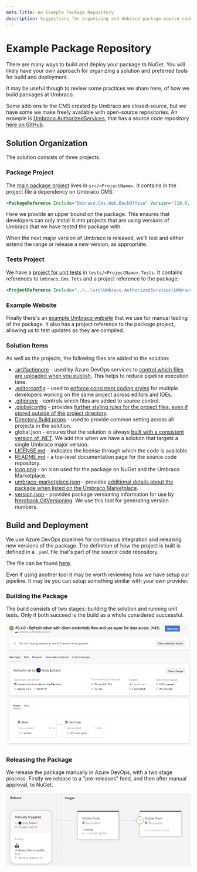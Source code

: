```yaml
---
meta.Title: An Example Package Repository
description: Suggestions for organizing and Umbraco package source code repository.
---
```


# Example Package Repository

There are many ways to build and deploy your package to NuGet. You will likely have your own approach for organizing a solution and preferred tools for build and deployment.

It may be useful though to review some practices we share here, of how we build packages at Umbraco.

Some add-ons to the CMS created by Umbraco are closed-source, but we have some we make freely available with open-source repositories. An example is [Umbraco.AuthorizedServices](../../../../marketplace-and-integrations/packages/authorized-services.md), that has a source code repository [here on GitHub](https://github.com/umbraco/Umbraco.AuthorizedServices).

## Solution Organization

The solution consists of three projects.

### Package Project

The [main package project](https://github.com/umbraco/Umbraco.AuthorizedServices/tree/main/src/Umbraco.AuthorizedServices) lives in `src/<ProjectName>`. It contains in the project file a dependency on Umbraco CMS:

```xml
<PackageReference Include="Umbraco.Cms.Web.BackOffice" Version="[10.0, 14)" />
```

Here we provide an upper bound on the package. This ensures that developers can only install it into projects that are using versions of Umbraco that we have tested the package with.

When the next major version of Umbraco is released, we'll test and either extend the range or release a new version, as appropriate.

### Tests Project

We have a [project for unit tests](https://github.com/umbraco/Umbraco.AuthorizedServices/tree/main/tests/Umbraco.AuthorizedServices.Tests) in `tests/<ProjectName>.Tests`. It contains references to `Umbraco.Cms.Tets` and a project reference to the package:

```xml
<ProjectReference Include="..\..\src\Umbraco.AuthorizedServices\Umbraco.AuthorizedServices.csproj" />
```

### Example Website

Finally there's an [example Umbraco website](https://github.com/umbraco/Umbraco.AuthorizedServices/tree/main/examples/Umbraco.AuthorizedServices.TestSite) that we use for manual testing of the package. It also has a project reference to the package project, allowing us to test updates as they are compiled.

### Solution Items

As well as the projects, the following files are added to the solution:

* [.artifactignore](https://github.com/umbraco/Umbraco.AuthorizedServices/blob/main/.artifactignore) - used by Azure DevOps services to [control which files are uploaded when you publish](https://learn.microsoft.com/en-us/azure/devops/artifacts/reference/artifactignore?view=azure-devops). This helps to reduce pipeline execution time.
* [.editorconfig](https://github.com/umbraco/Umbraco.AuthorizedServices/blob/main/.editorconfig) - used to [enforce consistent coding styles](https://editorconfig.org/) for multiple developers working on the same project across editors and IDEs.
* [.gitignore](https://github.com/umbraco/Umbraco.AuthorizedServices/blob/main/.gitignore) - controls which files are added to source control.
* [.globalconfig](https://github.com/umbraco/Umbraco.AuthorizedServices/blob/main/.globalconfig) - provides [further styling rules for the project files, even if stored outside of the project directory](https://learn.microsoft.com/en-us/dotnet/fundamentals/code-analysis/configuration-files#global-analyzerconfig).
* [Directory.Build.props](https://github.com/umbraco/Umbraco.AuthorizedServices/blob/main/Directory.Build.props) - used to provide common setting across all projects in the solution.
* global.json - ensures that the solution is always [built with a consistent version of .NET](https://learn.microsoft.com/en-us/dotnet/core/tools/global-json). We add this when we have a solution that targets a single Umbraco major version.
* [LICENSE.md](https://github.com/umbraco/Umbraco.AuthorizedServices/blob/main/LICENSE.md) - indicates the license through which the code is available.
* [README.md](https://github.com/umbraco/Umbraco.AuthorizedServices/blob/main/README.md) - a top-level documentation page for the source code repository.
* [icon.png](https://github.com/umbraco/Umbraco.AuthorizedServices/blob/main/icon.png) - an icon used for the package on NuGet and the Umbraco Marketplace.
* [umbraco-marketplace.json](https://github.com/umbraco/Umbraco.AuthorizedServices/blob/main/umbraco-marketplace.json) - provides [additional details about the package when listed on the Umbraco Marketplace](https://docs.umbraco.com/umbraco-dxp/marketplace/listing-your-package).
* [version.json](https://github.com/umbraco/Umbraco.AuthorizedServices/blob/main/version.json) - provides package versioning information for use by [Nerdbank.GitVersioning](https://github.com/dotnet/Nerdbank.GitVersioning). We use this tool for generating version numbers.

## Build and Deployment

We use Azure DevOps pipelines for continuous integration and releasing new versions of the package. The definition of how the project is built is defined in a `.yaml` file that's part of the source code repository.

The file can be found [here](https://github.com/umbraco/Umbraco.AuthorizedServices/blob/main/azure-pipeline%20-%20Umbraco.AuthorizedServices.yml).

Even if using another tool it may be worth reviewing how we have setup our pipeline. It may be you can setup something similar with your own provider.

### Building the Package

The build consists of two stages: building the solution and running unit tests. Only if both succeed is the build as a whole considered successful.

![Azure DevOps build pipeline](../../../../13/umbraco-cms/extending/packages/images/azuredevops-build.png)

### Releasing the Package

We release the package manually in Azure DevOps, with a two stage process. Firstly we release to a "pre-releases" feed, and then after manual approval, to NuGet.

![Azure DevOps release pipeline](../../../../13/umbraco-cms/extending/packages/images/azuredevops-release.png)
